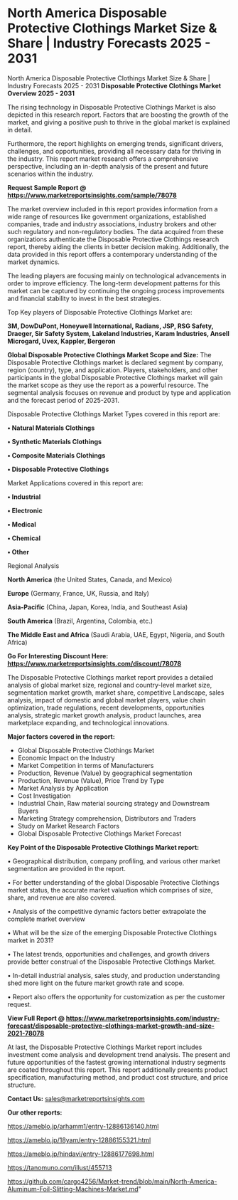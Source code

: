 # North America Disposable Protective Clothings Market Size & Share | Industry Forecasts 2025 - 2031
North America Disposable Protective Clothings Market Size & Share | Industry Forecasts 2025 - 2031
<Strong> Disposable Protective Clothings Market Overview 2025 - 2031</strong>

The rising technology in Disposable Protective Clothings Market is also depicted in this research report. Factors that are boosting the growth of the market, and giving a positive push to thrive in the global market is explained in detail.

Furthermore, the report highlights on emerging trends, significant drivers, challenges, and opportunities, providing all necessary data for thriving in the industry. This report market research offers a comprehensive perspective, including an in-depth analysis of the present and future scenarios within the industry.

<strong>Request Sample Report @ <a href=https://www.marketreportsinsights.com/sample/78078>https://www.marketreportsinsights.com/sample/78078</a></strong>

The market overview included in this report provides information from a wide range of resources like government organizations, established companies, trade and industry associations, industry brokers and other such regulatory and non-regulatory bodies. The data acquired from these organizations authenticate the Disposable Protective Clothings research report, thereby aiding the clients in better decision making. Additionally, the data provided in this report offers a contemporary understanding of the market dynamics.

The leading players are focusing mainly on technological advancements in order to improve efficiency. The long-term development patterns for this market can be captured by continuing the ongoing process improvements and financial stability to invest in the best strategies.

Top Key players of Disposable Protective Clothings Market are:

<strong>3M, DowDuPont, Honeywell International, Radians, JSP, RSG Safety, Draeger, Sir Safety System, Lakeland Industries, Karam Industries, Ansell Microgard, Uvex, Kappler, Bergeron</strong>

<strong><b>Global Disposable Protective Clothings Market Scope and Size:</b></strong>
The Disposable Protective Clothings market is declared segment by company, region (country), type, and application. Players, stakeholders, and other participants in the global Disposable Protective Clothings market will gain the market scope as they use the report as a powerful resource. The segmental analysis focuses on revenue and product by type and application and the forecast period of 2025-2031.

Disposable Protective Clothings Market Types covered in this report are:

<strong>• Natural Materials Clothings

• Synthetic Materials Clothings

• Composite Materials Clothings

• Disposable Protective Clothings</strong>

Market Applications covered in this report are:

<strong>• Industrial

• Electronic

• Medical

• Chemical

• Other</strong> 

Regional Analysis

<strong>North America</strong> (the United States, Canada, and Mexico)

<strong>Europe</strong> (Germany, France, UK, Russia, and Italy)

<strong>Asia-Pacific</strong> (China, Japan, Korea, India, and Southeast Asia)

<strong>South America</strong> (Brazil, Argentina, Colombia, etc.)

<strong>The Middle East and Africa</strong> (Saudi Arabia, UAE, Egypt, Nigeria, and South Africa)

<strong>Go For Interesting Discount Here: <a href=https://www.marketreportsinsights.com/discount/78078>https://www.marketreportsinsights.com/discount/78078</a></strong>

The Disposable Protective Clothings market report provides a detailed analysis of global market size, regional and country-level market size, segmentation market growth, market share, competitive Landscape, sales analysis, impact of domestic and global market players, value chain optimization, trade regulations, recent developments, opportunities analysis, strategic market growth analysis, product launches, area marketplace expanding, and technological innovations.

<strong><b>Major factors covered in the report:</b></strong>
<ul>
  <li>Global Disposable Protective Clothings Market </li>
  <li>Economic Impact on the Industry</li>
  <li>Market Competition in terms of Manufacturers</li>
  <li>Production, Revenue (Value) by geographical segmentation</li>
  <li>Production, Revenue (Value), Price Trend by Type</li>
  <li>Market Analysis by Application</li>
  <li>Cost Investigation</li>
  <li>Industrial Chain, Raw material sourcing strategy and Downstream Buyers</li>
  <li>Marketing Strategy comprehension, Distributors and Traders</li>
  <li>Study on Market Research Factors</li>
  <li>Global Disposable Protective Clothings Market Forecast</li>
</ul>

<strong><b>Key Point of the Disposable Protective Clothings Market report:</b></strong>

• Geographical distribution, company profiling, and various other market segmentation are provided in the report.

• For better understanding of the global Disposable Protective Clothings market status, the accurate market valuation which comprises of size, share, and revenue are also covered.

• Analysis of the competitive dynamic factors better extrapolate the complete market overview

• What will be the size of the emerging Disposable Protective Clothings market in 2031?

• The latest trends, opportunities and challenges, and growth drivers provide better construal of the Disposable Protective Clothings Market.

• In-detail industrial analysis, sales study, and production understanding shed more light on the future market growth rate and scope.

• Report also offers the opportunity for customization as per the customer request.

<strong><b>View Full Report @ <a href=https://www.marketreportsinsights.com/industry-forecast/disposable-protective-clothings-market-growth-and-size-2021-78078>https://www.marketreportsinsights.com/industry-forecast/disposable-protective-clothings-market-growth-and-size-2021-78078</a></b></strong>


At last, the Disposable Protective Clothings Market report includes investment come analysis and development trend analysis. The present and future opportunities of the fastest growing international industry segments are coated throughout this report. This report additionally presents product specification, manufacturing method, and product cost structure, and price structure.

<strong>Contact Us:</strong>
sales@marketreportsinsights.com

<strong>Our other reports:</strong>

<a href=https://ameblo.jp/arhamm1/entry-12886136140.html>https://ameblo.jp/arhamm1/entry-12886136140.html</a>

<a href=https://ameblo.jp/18yam/entry-12886155321.html>https://ameblo.jp/18yam/entry-12886155321.html</a>

<a href=https://ameblo.jp/hindavi/entry-12886177698.html>https://ameblo.jp/hindavi/entry-12886177698.html</a>

<a href=https://tanomuno.com/illust/455713>https://tanomuno.com/illust/455713</a>

<a href=https://github.com/cargo4256/Market-trend/blob/main/North-America-Aluminum-Foil-Slitting-Machines-Market.md>https://github.com/cargo4256/Market-trend/blob/main/North-America-Aluminum-Foil-Slitting-Machines-Market.md</a>"
